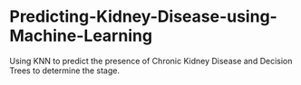 # Predicting-Kidney-Disease-using-Machine-Learning
Using KNN to predict the presence of Chronic Kidney Disease and Decision Trees to determine the stage. 

